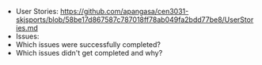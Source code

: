 - User Stories: https://github.com/apangasa/cen3031-skjsports/blob/58be17d867587c787018ff78ab049fa2bdd77be8/UserStories.md 
- Issues:
- Which issues were successfully completed?
- Which issues didn't get completed and why?
